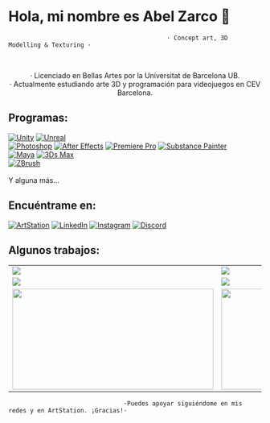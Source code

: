 # Hola, mi nombre es Abel Zarco 👋
                                                · Concept art, 3D Modelling & Texturing ·
                                         
                                   
<br/>
<p align=center>· Licenciado en Bellas Artes por la Universitat de Barcelona UB.</br>
· Actualmente estudiando arte 3D y programación para videojuegos en CEV Barcelona.

## Programas:
[![Unity](https://img.shields.io/badge/Unity-1B72BE?style=for-the-badge&logo=Unity&logoColor=white&labelColor=101010)]()
[![Unreal](https://img.shields.io/badge/Unreal-FFCA28?style=for-the-badge&logo=unrealengine&logoColor=white&labelColor=101010)]()
<br>
[![Photoshop](https://img.shields.io/badge/Photoshop-31A8FF?style=for-the-badge&logo=Adobe-photoshop&logoColor=white&labelColor=101010)]()
[![After Effects](https://img.shields.io/badge/After_effects-9999FF?style=for-the-badge&logo=adobe-after-effects&logoColor=white&labelColor=101010)]()
[![Premiere Pro](https://img.shields.io/badge/premiere_pro-673AB8?style=for-the-badge&logo=adobe-premiere-pro&logoColor=white&labelColor=101010)]()
[![Substance Painter](https://img.shields.io/badge/Substance_painter-73BA25?style=for-the-badge&logo=Adobe&logoColor=white&labelColor=101010)]()
<br>
[![Maya](https://img.shields.io/badge/Maya-334455?style=for-the-badge&logo=Autodesk&logoColor=white&labelColor=101010)]()
[![3Ds Max](https://img.shields.io/badge/3Ds_Max-334455?style=for-the-badge&logo=autodesk&logoColor=white&labelColor=101010)]()
<br>
[![ZBrush](https://img.shields.io/badge/Zbrush-1A1A1A?style=for-the-badge&logo=zotero&logoColor=white&labelColor=101010)]()
<br>
<br>
Y alguna más...

## Encuéntrame en:
[![ArtStation](https://img.shields.io/badge/ArtStation-abelzarco-1877F2?style=for-the-badge&logo=ArtStation&logoColor=white&labelColor=101010)](https://www.artstation.com/abelzarco)
[![LinkedIn](https://img.shields.io/badge/LinkedIn-abel_zarco-0077B5?style=for-the-badge&logo=linkedin&logoColor=white&labelColor=101010)](https://www.linkedin.com/in/abelzarco)
[![Instagram](https://img.shields.io/badge/Instagram-@abeelzarco-E4405F?style=for-the-badge&logo=instagram&logoColor=white&labelColor=101010)](https://www.instagram.com/abeelzarco/?hl=es)
[![Discord](https://img.shields.io/badge/Discord-Zarco-5865F2?style=for-the-badge&logo=discord&logoColor=white&labelColor=101010)]()

## Algunos trabajos:

<table style="width:100%">
  <tr>
    <td>
<a href="https://www.artstation.com/artwork/wJnJyL">
  <img src="https://cdna.artstation.com/p/assets/images/images/050/519/842/large/abel-zarco-1b-abelzarco-hellboy01.jpg?1655055786" >
</a>
</td>
    <td>
<a href="https://www.artstation.com/artwork/wJnJyL">
  <img src="https://cdnb.artstation.com/p/assets/images/images/050/519/839/large/abel-zarco-1b-abelzarco-hellboy03.jpg?1655055783" >
</a>
</td>
    <td>
<a href="https://www.artstation.com/artwork/wJnJyL">
  <img src="https://cdnb.artstation.com/p/assets/images/images/050/519/849/large/abel-zarco-1b-abelzarco-hellboy02.jpg?1655055792" >
</a>
</td>
  </tr>
  <tr>
    <td>
      
<a href="https://www.artstation.com/artwork/nEWeKr">
  <img src="https://cdnb.artstation.com/p/assets/images/images/046/230/255/large/abel-zarco-left3.jpg?1644596881" >
</a>
</td>
<td>
<a href="https://www.artstation.com/artwork/nEWeKr">
  <img src="https://cdnb.artstation.com/p/assets/images/images/046/230/277/large/abel-zarco-right3.jpg?1644596908" >
</a>
</td>
   <td>
<a href="https://www.artstation.com/artwork/nEWeKr">
  <img src="https://cdnb.artstation.com/p/assets/images/images/046/230/275/large/abel-zarco-right2.jpg?1644596904" >
</a>
</td>
  </tr>
    <tr>
    <td>
<a href="https://www.artstation.com/artwork/b50rqk">
  <img src="https://cdna.artstation.com/p/assets/images/images/045/029/258/large/abel-zarco-abelzarco05.jpg?1641761624" width="400" height="200">
</a>
</td>
<td>
<a href="https://www.artstation.com/artwork/b50rqk">
  <img src="https://cdna.artstation.com/p/assets/images/images/045/029/244/large/abel-zarco-abelzarco04.jpg?1641761163" width="400" height="200">
</a>
</td>
   <td>
<a href="https://www.artstation.com/artwork/lRN0zG">
  <img src="https://cdna.artstation.com/p/assets/images/images/046/713/940/large/abel-zarco-final2.jpg?1645778684" width="400" height="200">
</a>
</td>
  </tr>
</table>
</table>

                                    ·Puedes apoyar siguiéndome en mis redes y en ArtStation. ¡Gracias!·
